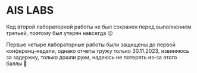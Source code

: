 # AIS LABS
 
Код второй лабораторной работы не был сохранен перед выполнением третьей, поэтому был утерян навсегда ☹️

Первые четыре лабораторные работы были защищены до первой конференц-недели, однако отчеты гружу только 30.11.2023, извиняюсь за задержку, только дошли руки, надеюсь не потерять из-за этого баллы 🥺
